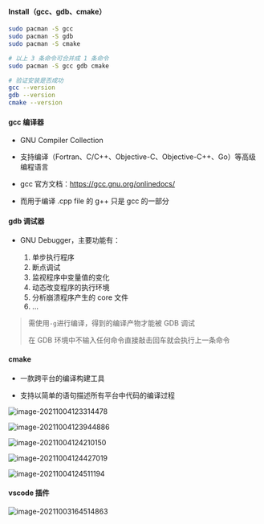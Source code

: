 #### Install（gcc、gdb、cmake）

```bash
sudo pacman -S gcc 
sudo pacman -S gdb
sudo pacman -S cmake

# 以上 3 条命令可合并成 1 条命令
sudo pacman -S gcc gdb cmake

# 验证安装是否成功
gcc --version
gdb --version
cmake --version
```

#### gcc 编译器

- GNU Compiler Collection

- 支持编译（Fortran、C/C++、Objective-C、Objective-C++、Go）等高级编程语言

- gcc 官方文档：https://gcc.gnu.org/onlinedocs/

- 而用于编译 .cpp file 的 g++ 只是 gcc 的一部分

#### gdb 调试器

- GNU Debugger，主要功能有：

  1. 单步执行程序
  2. 断点调试
  3. 监视程序中变量值的变化
  4. 动态改变程序的执行环境
  5. 分析崩溃程序产生的 core 文件
  6. ...

> 需使用`-g`进行编译，得到的编译产物才能被 GDB 调试
>
> 在 GDB 环境中不输入任何命令直接敲击回车就会执行上一条命令

#### cmake

- 一款跨平台的编译构建工具

- 支持以简单的语句描述所有平台中代码的编译过程

![image-20211004123314478](https://aliyun-oss-lpj.oss-cn-qingdao.aliyuncs.com/images/old-from-gitee-2022-03-25/by-picgo/image-20211004123314478.png)

![image-20211004123944886](https://aliyun-oss-lpj.oss-cn-qingdao.aliyuncs.com/images/old-from-gitee-2022-03-25/by-picgo/image-20211004123944886.png)

![image-20211004124210150](https://aliyun-oss-lpj.oss-cn-qingdao.aliyuncs.com/images/old-from-gitee-2022-03-25/by-picgo/image-20211004124210150.png)

![image-20211004124427019](https://aliyun-oss-lpj.oss-cn-qingdao.aliyuncs.com/images/old-from-gitee-2022-03-25/by-picgo/image-20211004124427019.png)

![image-20211004124511194](https://aliyun-oss-lpj.oss-cn-qingdao.aliyuncs.com/images/old-from-gitee-2022-03-25/by-picgo/image-20211004124511194.png)

#### vscode 插件

![image-20211003164514863](https://aliyun-oss-lpj.oss-cn-qingdao.aliyuncs.com/images/old-from-gitee-2022-03-25/by-picgo/image-20211003164514863.png)
